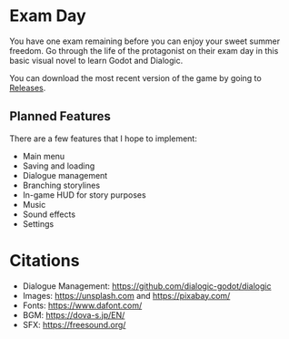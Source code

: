 # Exam Day
You have one exam remaining before you can enjoy your sweet summer freedom. Go through the life of the protagonist on their exam day in this basic visual novel to learn Godot and Dialogic.

You can download the most recent version of the game by going to [Releases](https://github.com/michlam/exam-day/releases/tag/v.1.0.0.2).


## Planned Features
There are a few features that I hope to implement:
- Main menu
- Saving and loading
- Dialogue management
- Branching storylines
- In-game HUD for story purposes
- Music
- Sound effects
- Settings

# Citations
- Dialogue Management:		https://github.com/dialogic-godot/dialogic
- Images:					https://unsplash.com and https://pixabay.com/
- Fonts:					https://www.dafont.com/
- BGM:						https://dova-s.jp/EN/
- SFX:						https://freesound.org/
